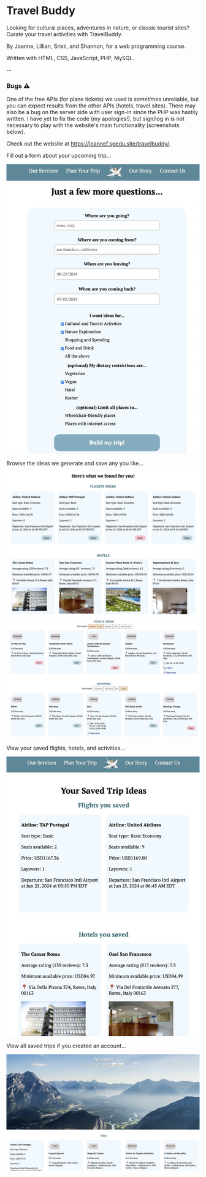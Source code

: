 # Travel Buddy

Looking for cultural places, adventures in nature, or classic tourist sites? Curate your travel activities with TravelBuddy. 

By Joanne, Lillian, Sristi, and Shannon, for a web programming course.

Written with HTML, CSS, JavaScript, PHP, MySQL. 

--
### Bugs ⚠️

One of the free APIs (for plane tickets) we used is *sometimes* unreliable, but you can expect results from the other APIs (hotels, travel sites). There may also be a bug on the server side with user sign-in since the PHP was hastily written. I have yet to fix the code (my apologies!), but sign/log in is not necessary to play with the website's main functionality (screenshots below). 

Check out the website at https://joannef.sgedu.site/travelbuddy/.

Fill out a form about your upcoming trip...

![Screenshot of website form](images/screenshot0.jpeg)

Browse the ideas we generate and save any you like...

![Screenshot of website functionality](images/screenshot1.jpeg)
![Screenshot of website functionality](images/screenshot2.jpeg)

View your saved flights, hotels, and activities...

![Screenshot of website functionality](images/screenshot3.jpeg)

View all saved trips if you created an account...

![Screenshot of website functionality](images/screenshot4.jpeg)